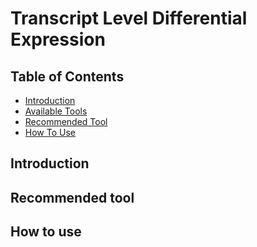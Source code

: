 # Transcript Level Differential Expression

## Table of Contents

* [Introduction](#introduction)
* [Available Tools](#available-tools)
* [Recommended Tool](#recommended-tool)
* [How To Use](#how-to-use)

## Introduction

## Recommended tool

## How to use

